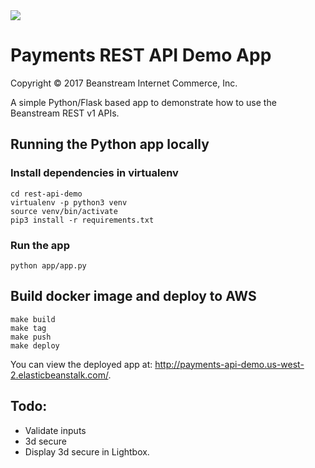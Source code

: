 <img src="http://www.beanstream.com/wp-content/uploads/2015/08/Beanstream-logo.png" />

# Payments REST API Demo App

Copyright © 2017 Beanstream Internet Commerce, Inc.

A simple Python/Flask based app to demonstrate how to use the Beanstream REST v1 APIs.

## Running the Python app locally

### Install dependencies in virtualenv
```
cd rest-api-demo
virtualenv -p python3 venv
source venv/bin/activate
pip3 install -r requirements.txt
```

### Run the app
```
python app/app.py
```

## Build docker image and deploy to AWS
```
make build
make tag
make push
make deploy
```

You can view the deployed app at: http://payments-api-demo.us-west-2.elasticbeanstalk.com/.

## Todo:
- Validate inputs
- 3d secure
 - Display 3d secure in Lightbox.
